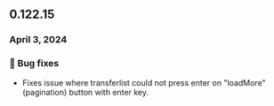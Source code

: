 ## 0.122.15

### April 3, 2024

### 🐛 Bug fixes

- Fixes issue where transferlist could not press enter on "loadMore" (pagination) button with enter key.